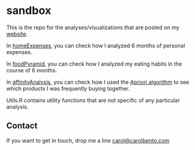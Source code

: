 sandbox
=======

This is the repo for the analyses/visualizations that are posted on my [website][website].

In [homeExpenses][home], you can check how I analyzed 6 months of personal expenses.

In [foodPyramid][food], you can check how I analyzed my eating habits in the course of 6 months.

In [affinityAnalysis][affinity], you can check how I used the [Apriori algorithm][apriori] to see which products I was frequently buying together.




Utils.R contains utility functions that are not specific of any particular analysis.

Contact
-------

If you want to get in touch, drop me a line <carol@carolbento.com>


[website]:http://carolbento.com
[home]:http://carolbento.com/homeExpenses.html
[food]:http://carolbento.com/foodPyramid.html
[affinity]:http://carolbento.com/affinityAnalysis.html
[apriori]:http://en.wikipedia.org/wiki/Apriori_algorithm
